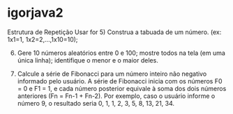 # igorjava2

Estrutura de Repetição 
Usar for 
5) Construa a tabuada de um número. (ex: 1x1=1, 1x2=2,...,1x10=10); 

6) Gere 10 números aleatórios entre 0 e 100; mostre todos na tela (em uma única linha); identifique o menor e o maior deles. 

7) Calcule a série de Fibonacci para um número inteiro não negativo informado pelo usuário. A série de Fibonacci inicia com os números F0 = 0 e F1 = 1, e cada número posterior equivale à soma dos dois números anteriores (Fn = Fn-1 + Fn-2). Por exemplo, caso o usuário informe o número 9, o resultado seria 0, 1, 1, 2, 3, 5, 8, 13, 21, 34. 
